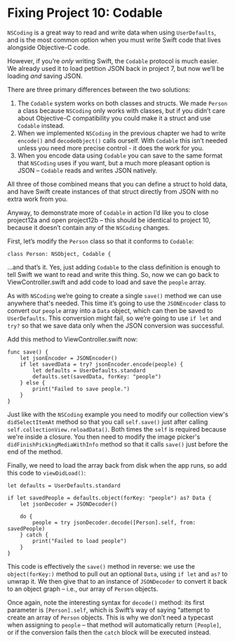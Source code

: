# Fixing Project 10: Codable

`NSCoding` is a great way to read and write data when using `UserDefaults`, and is the most common option when you must write Swift code that lives alongside Objective-C code.

However, if you’re *only* writing Swift, the `Codable` protocol is much easier. We already used it to load petition JSON back in project 7, but now we’ll be loading *and* saving JSON.

There are three primary differences between the two solutions:

1. The `Codable` system works on both classes and structs. We made `Person` a class because `NSCoding` only works with classes, but if you didn’t care about Objective-C compatibility you could make it a struct and use `Codable` instead.
2. When we implemented `NSCoding` in the previous chapter we had to write `encode()` and `decodeObject()` calls ourself. With `Codable` this isn’t needed unless you need more precise control - it does the work for you.
3. When you encode data using `Codable` you can save to the same format that `NSCoding` uses if you want, but a much more pleasant option is JSON – `Codable` reads and writes JSON natively.

All three of those combined means that you can define a struct to hold data, and have Swift create instances of that struct directly from JSON with no extra work from you.

Anyway, to demonstrate more of `Codable` in action I’d like you to close project12a and open project12b – this should be identical to project 10, because it doesn’t contain any of the `NSCoding` changes.

First, let’s modify the `Person` class so that it conforms to `Codable`:

    class Person: NSObject, Codable {

…and that’s it. Yes, just adding `Codable` to the class definition is enough to tell Swift we want to read and write this thing. So, now we can go back to ViewController.swift and add code to load and save the `people` array.

As with `NSCoding` we’re going to create a single `save()` method we can use anywhere that's needed. This time it’s going to use the `JSONEncoder` class to convert our `people` array into a `Data` object, which can then be saved to `UserDefaults`. This conversion might fail, so we’re going to use `if let` and `try?` so that we save data only when the JSON conversion was successful.

Add this method to ViewController.swift now:

    func save() {
        let jsonEncoder = JSONEncoder()
        if let savedData = try? jsonEncoder.encode(people) {
            let defaults = UserDefaults.standard
            defaults.set(savedData, forKey: "people")
        } else {
            print("Failed to save people.")
        }
    }

Just like with the `NSCoding` example you need to modify our collection view's `didSelectItemAt` method so that you call `self.save()` just after calling `self.collectionView.reloadData()`. Both times the `self` is required because we're inside a closure. You then need to modify the image picker's `didFinishPickingMediaWithInfo` method so that it calls `save()` just before the end of the method.

Finally, we need to load the array back from disk when the app runs, so add this code to `viewDidLoad()`:

    let defaults = UserDefaults.standard
    
    if let savedPeople = defaults.object(forKey: "people") as? Data {
        let jsonDecoder = JSONDecoder()

        do {
            people = try jsonDecoder.decode([Person].self, from: savedPeople)
        } catch {
            print("Failed to load people")
        }
    }

This code is effectively the `save()` method in reverse: we use the `object(forKey:)` method to pull out an optional `Data`, using `if let` and `as?` to unwrap it. We then give that to an instance of `JSONDecoder` to convert it back to an object graph – i.e., our array of `Person` objects.

Once again, note the interesting syntax for `decode()` method: its first parameter is `[Person].self`, which is Swift’s way of saying “attempt to create an array of `Person` objects. This is why we don’t need a typecast when assigning to `people` – that method will automatically return `[People]`, or if the conversion fails then the `catch` block will be executed instead.
